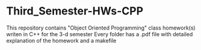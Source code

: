 # Third_Semester-HWs-CPP
This repository contains "Object Oriented Programming" class homework(s) writen in C++ for the 3-d semester 
Every folder has a .pdf file with detailed explanation of the homework and a makefile
